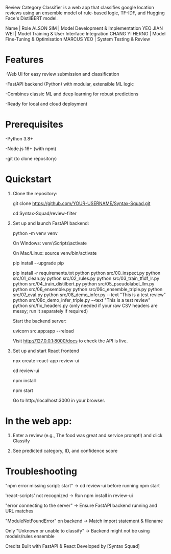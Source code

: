 Review Category Classifier is a web app that classifies google location reviews using an ensemble model of rule-based logic, TF-IDF, and Hugging Face's DistilBERT model. 

Name | Role
ALSON SIM | Model Development & Implementation
YEO JIAN WEI | Model Training & User Interface Integration
CHANG YI HERNG | Model Fine-Tuning & Optimisation
MARCUS YEO | System Testing & Review


# Features

-Web UI for easy review submission and classification

-FastAPI backend (Python) with modular, extensible ML logic

-Combines classic ML and deep learning for robust predictions

-Ready for local and cloud deployment



# Prerequisites

-Python 3.8+

-Node.js 16+ (with npm)

-git (to clone repository)



# Quickstart

1. Clone the repository:

   git clone https://github.com/YOUR-USERNAME/Syntax-Squad.git

   cd Syntax-Squad/review-filter

2. Set up and launch FastAPI backend:

   python -m venv venv

   On Windows:
         venv\Scripts\activate

   On Mac/Linux:
         source venv/bin/activate

   pip install --upgrade pip

   pip install -r requirements.txt python 
   python src/00_inspect.py
   python src/01_clean.py
   python src/02_rules.py
   python src/03_train_tfidf_lr.py
   python src/04_train_distilbert.py
   python src/05_pseudolabel_llm.py
   python src/06_ensemble.py
   python src/06c_ensemble_triple.py
   python src/07_eval.py
   python src/08_demo_infer.py --text "This is a test review"
   python src/08c_demo_infer_triple.py --text "This is a test review"
   python src/fix_headers.py (only needed if your raw CSV headers are messy; run it separately if required)

   Start the backend server:

      uvicorn src.app:app --reload

      Visit http://127.0.0.1:8000/docs to check the API is live.

3. Set up and start React frontend

   npx create-react-app review-ui

   cd review-ui

   npm install

   npm start
   
   Go to http://localhost:3000 in your browser.


# In the web app: 

1. Enter a review (e.g., The food was great and service prompt!) and click Classify

2. See predicted category, ID, and confidence score

# Troubleshooting

"npm error missing script: start" ->	cd review-ui before running npm start

'react-scripts' not recognized ->	Run npm install in review-ui

"error connecting to the server" ->	Ensure FastAPI backend running and URL matches

"ModuleNotFoundError" on backend ->	Match import statement & filename

Only "Unknown or unable to classify" ->	Backend might not be using models/rules ensemble



Credits
Built with FastAPI & React
Developed by [Syntax Squad]
